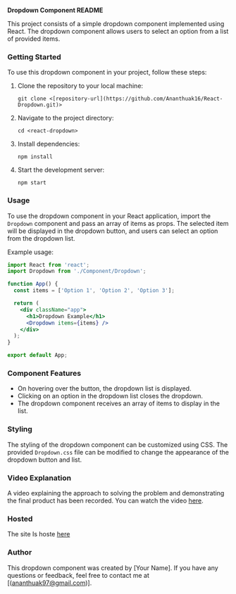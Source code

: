 **Dropdown Component README**

This project consists of a simple dropdown component implemented using React. The dropdown component allows users to select an option from a list of provided items.

### Getting Started

To use this dropdown component in your project, follow these steps:

1. Clone the repository to your local machine:

   ```
   git clone <[repository-url](https://github.com/Ananthuak16/React-Dropdown.git)>
   ```

2. Navigate to the project directory:

   ```
   cd <react-dropdown>
   ```

3. Install dependencies:

   ```
   npm install
   ```

4. Start the development server:

   ```
   npm start
   ```

### Usage

To use the dropdown component in your React application, import the `Dropdown` component and pass an array of items as props. The selected item will be displayed in the dropdown button, and users can select an option from the dropdown list.

Example usage:

```jsx
import React from 'react';
import Dropdown from './Component/Dropdown';

function App() {
  const items = ['Option 1', 'Option 2', 'Option 3'];

  return (
    <div className="app">
      <h1>Dropdown Example</h1>
      <Dropdown items={items} />
    </div>
  );
}

export default App;
```

### Component Features

- On hovering over the button, the dropdown list is displayed.
- Clicking on an option in the dropdown list closes the dropdown.
- The dropdown component receives an array of items to display in the list.

### Styling

The styling of the dropdown component can be customized using CSS. The provided `Dropdown.css` file can be modified to change the appearance of the dropdown button and list.

### Video Explanation

A video explaining the approach to solving the problem and demonstrating the final product has been recorded. You can watch the video [here](<https://drive.google.com/file/d/1W-1FLimNk4BMxZSMXBmg8fY_QC_rVQ4E/view?usp=drive_link>).

### Hosted

The site Is hoste [here](<https://6633b7490b026a0b8840a7d9--silver-sopapillas-45a58e.netlify.app/>)

### Author

This dropdown component was created by [Your Name]. If you have any questions or feedback, feel free to contact me at [(ananthuak97@gmail.com)].
